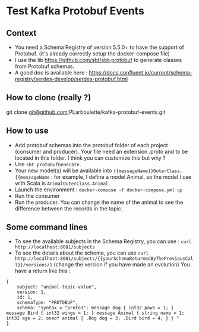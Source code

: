 # Test Kafka Protobuf Events 

## Context

- You need a Schema Registry of version 5.5.0+ to have the support of Protobuf. (it's already correctly setup the docker-compose file)
- I use the lib https://github.com/sbt/sbt-protobuf to generate classes from Protobuf schemas.  
- A good doc is available here : https://docs.confluent.io/current/schema-registry/serdes-develop/serdes-protobuf.html

## How to clone (really ?) 

git clone git@github.com:PLarboulette/kafka-protobuf-events.git

## How to use 
- Add protobuf schemas into the protobuf folder of each project (consumer and producer). Your file need an extension .proto and to be located in this folder. I think you can customize this but why ? 
- Use `sbt protobufGenerate`. 
- Your new model(s) will be available into `{{messageName}}OuterClass.{{messageName` : for example, I define a model Animal, so 
the model I use with Scala is `AnimalOuterClass.Animal`. 
- Launch the environment : `docker-compose -f docker-compose.yml up`
- Run the consumer 
- Run the producer. You can change the name of the animal to see the difference between the records in the topic.  

## Some command lines 
- To see the available subjects in the Schema Registry, you can use : `curl http://localhost:8081/subjects`
- To see the details about the schema, you can use `curl http://localhost:8081/subjects/{{yourSchemaReturnedByThePreviousCall}}/versions/1` (change the version if you have made an evolution)
You have a return like this : 
```
{
    subject: "animal-topic-value",
    version: 1,
    id: 1,
    schemaType: "PROTOBUF",
    schema: "syntax = "proto3"; message Dog { int32 paws = 1; } message Bird { int32 wings = 1; } message Animal { string name = 1; int32 age = 2; oneof animal { .Dog dog = 3; .Bird bird = 4; } } "
}
```